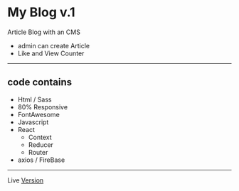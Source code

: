 # My Blog v.1

Article Blog with an CMS

- admin can create Article
- Like and View Counter

---

## code contains

- Html / Sass
- 80% Responsive
- FontAwesome
- Javascript
- React
  - Context
  - Reducer
  - Router
- axios / FireBase

---

Live [Version](https://637fccdd3f0ba661101920e5--earnest-yeot-03c7a0.netlify.app/)
